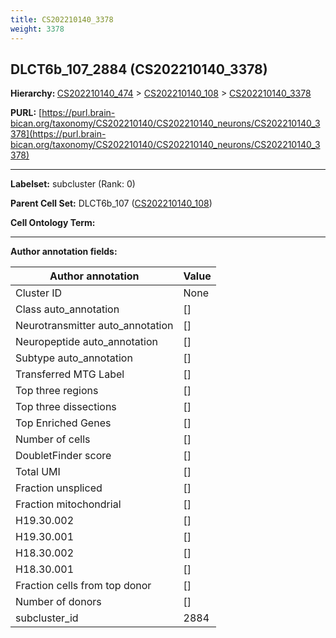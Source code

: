 ```yaml
---
title: CS202210140_3378
weight: 3378
---
```

## DLCT6b_107_2884 (CS202210140_3378)
<b>Hierarchy: </b>
[CS202210140_474](../CS202210140_474) >
[CS202210140_108](../CS202210140_108) >
[CS202210140_3378](../CS202210140_3378)

**PURL:** [https://purl.brain-bican.org/taxonomy/CS202210140/CS202210140_neurons/CS202210140_3378](https://purl.brain-bican.org/taxonomy/CS202210140/CS202210140_neurons/CS202210140_3378)

---


**Labelset:** subcluster (Rank: 0)

**Parent Cell Set:** DLCT6b_107 ([CS202210140_108](../CS202210140_108))



**Cell Ontology Term:** 

[MARKER GENES.]: #


---

[TRANSFERRED ANNOTATIONS.]: #


[AUTHOR ANNOTATION FIELDS.]: #


**Author annotation fields:**

| Author annotation | Value |
|-------------------|-------|
|Cluster ID|None|
|Class auto_annotation|[]|
|Neurotransmitter auto_annotation|[]|
|Neuropeptide auto_annotation|[]|
|Subtype auto_annotation|[]|
|Transferred MTG Label|[]|
|Top three regions|[]|
|Top three dissections|[]|
|Top Enriched Genes|[]|
|Number of cells|[]|
|DoubletFinder score|[]|
|Total UMI|[]|
|Fraction unspliced|[]|
|Fraction mitochondrial|[]|
|H19.30.002|[]|
|H19.30.001|[]|
|H18.30.002|[]|
|H18.30.001|[]|
|Fraction cells from top donor|[]|
|Number of donors|[]|
|subcluster_id|2884|
